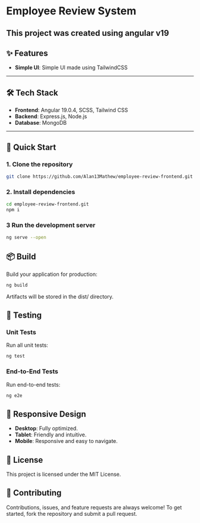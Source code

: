 # **Employee Review System**

This project was created using angular v19
---

## ✨ **Features**
- **Simple UI**: Simple UI made using TailwindCSS

---

## 🛠 **Tech Stack**
- **Frontend**: Angular 19.0.4, SCSS, Tailwind CSS
- **Backend**: Express.js, Node.js
- **Database**: MongoDB 

---

## 🚀 **Quick Start**

### **1. Clone the repository**
```bash
git clone https://github.com/Alan13Mathew/employee-review-frontend.git
```

### **2. Install dependencies**
```bash
cd employee-review-frontend.git
npm i
```

### **3 Run the development server**
```bash
ng serve --open
```

## 📦 Build
Build your application for production:

```bash
ng build
```
Artifacts will be stored in the dist/ directory.


## 🧪 Testing

### Unit Tests
Run all unit tests: 

```bash
ng test
```

### End-to-End Tests
Run end-to-end tests:
```bash
ng e2e
```

## 📱 Responsive Design

- **Desktop**: Fully optimized.
- **Tablet**: Friendly and intuitive.
- **Mobile**: Responsive and easy to navigate.


## 📄 License

This project is licensed under the MIT License.

## 🤝 Contributing

Contributions, issues, and feature requests are always welcome! To get started, fork the repository and submit a pull request.



